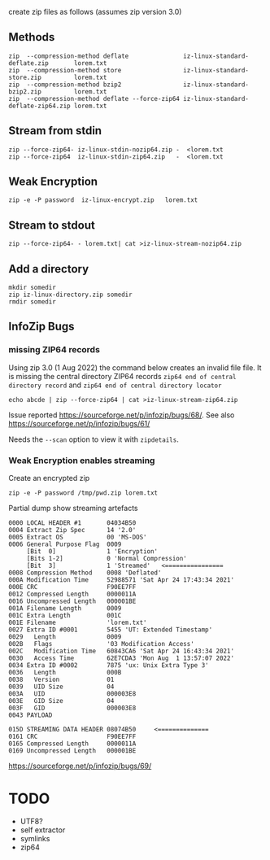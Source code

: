 create zip files as follows (assumes zip version 3.0)

## Methods

    zip  --compression-method deflate               iz-linux-standard-deflate.zip       lorem.txt
    zip  --compression-method store                 iz-linux-standard-store.zip         lorem.txt
    zip  --compression-method bzip2                 iz-linux-standard-bzip2.zip         lorem.txt
    zip  --compression-method deflate --force-zip64 iz-linux-standard-deflate-zip64.zip lorem.txt

## Stream from stdin

    zip --force-zip64- iz-linux-stdin-nozip64.zip -  <lorem.txt
    zip --force-zip64  iz-linux-stdin-zip64.zip   -  <lorem.txt

## Weak Encryption

    zip -e -P password  iz-linux-encrypt.zip   lorem.txt

## Stream to stdout

    zip --force-zip64- - lorem.txt| cat >iz-linux-stream-nozip64.zip

## Add a directory

    mkdir somedir
    zip iz-linux-directory.zip somedir
    rmdir somedir

## InfoZip Bugs

### missing ZIP64 records

Using zip 3.0 (1 Aug 2022) the command below creates an invalid file file. It is missing the central directory ZIP64 records `zip64 end of central directory record` and `zip64 end of central directory locator`

    echo abcde | zip --force-zip64 | cat >iz-linux-stream-zip64.zip

Issue reported https://sourceforge.net/p/infozip/bugs/68/. See also https://sourceforge.net/p/infozip/bugs/61/

Needs the `--scan` option to view it with `zipdetails`.

### Weak Encryption enables streaming

Create an encrypted zip

    zip -e -P password /tmp/pwd.zip lorem.txt

Partial dump show streaming artefacts

    0000 LOCAL HEADER #1       04034B50
    0004 Extract Zip Spec      14 '2.0'
    0005 Extract OS            00 'MS-DOS'
    0006 General Purpose Flag  0009
         [Bit  0]              1 'Encryption'
         [Bits 1-2]            0 'Normal Compression'
         [Bit  3]              1 'Streamed'   <================
    0008 Compression Method    0008 'Deflated'
    000A Modification Time     52988571 'Sat Apr 24 17:43:34 2021'
    000E CRC                   F90EE7FF
    0012 Compressed Length     0000011A
    0016 Uncompressed Length   000001BE
    001A Filename Length       0009
    001C Extra Length          001C
    001E Filename              'lorem.txt'
    0027 Extra ID #0001        5455 'UT: Extended Timestamp'
    0029   Length              0009
    002B   Flags               '03 Modification Access'
    002C   Modification Time   60843CA6 'Sat Apr 24 16:43:34 2021'
    0030   Access Time         62E7CDA3 'Mon Aug  1 13:57:07 2022'
    0034 Extra ID #0002        7875 'ux: Unix Extra Type 3'
    0036   Length              000B
    0038   Version             01
    0039   UID Size            04
    003A   UID                 000003E8
    003E   GID Size            04
    003F   GID                 000003E8
    0043 PAYLOAD

    015D STREAMING DATA HEADER 08074B50     <==============
    0161 CRC                   F90EE7FF
    0165 Compressed Length     0000011A
    0169 Uncompressed Length   000001BE

https://sourceforge.net/p/infozip/bugs/69/

# TODO

* UTF8?
* self extractor
* symlinks
* zip64



